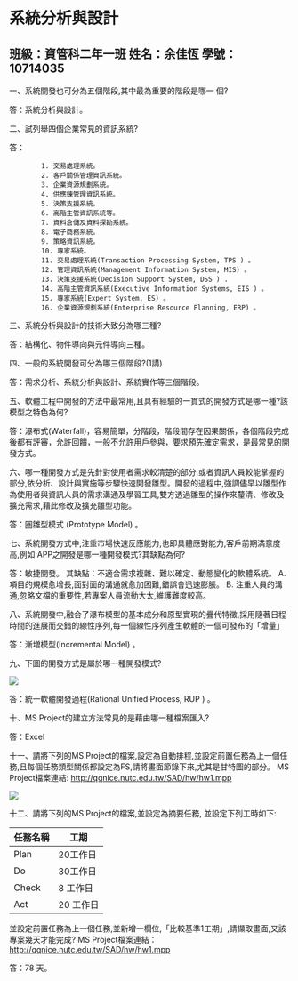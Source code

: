 # 系統分析與設計

## 班級：資管科二年一班      姓名：余佳恆      學號：10714035

一、系統開發也可分為五個階段,其中最為重要的階段是哪一
個?

答：系統分析與設計。

二、試列舉四個企業常見的資訊系統?

答：

            1. 交易處理系統。
            2. 客戶關係管理資訊系統。
            3. 企業資源規劃系統。
            4. 供應錬管理資訊系統。
            5. 決策支援系統。
            6. 高階主管資訊系統等。
            7. 資料倉儲及資料探勘系統。
            8. 電子商務系統。
            9. 策略資訊系統。
            10. 專家系統。
            11. 交易處理系統(Transaction Processing System, TPS ) 。
            12. 管理資訊系統(Management Information System, MIS) 。
            13. 決策支援系統(Decision Support System, DSS ) .
            14. 高階主管資訊系統(Executive Information Systems, EIS ) 。
            15. 專家系統(Expert System, ES) 。
            16. 企業資源規劃系統(Enterprise Resource Planning, ERP) 。

三、系統分析與設計的技術大致分為哪三種?

答：結構化、物件導向與元件導向三種。

四、一般的系統開發可分為哪三個階段?(1講)

答：需求分析、系統分析與設計、系統實作等三個階段。

五、軟體工程中開發的方法中最常用,且具有經驗的一貫式的開發方式是哪一種?該模型之特色為何?

答：瀑布式(Waterfall)，容易簡單，分階段，階段間存在因果關係，各個階段完成後都有評審，允許回饋，一般不允許用戶參與，要求預先確定需求，是最常見的開發方式。

六、哪一種開發方式是先針對使用者需求較清楚的部分,或者資訊人員較能掌握的部分,依分析、設計與實施等步驟快速開發雛型。開發的過程中,強調儘早以雛型作為使用者與資訊人員的需求溝通及學習工具,雙方透過雛型的操作來釐清、修改及擴充需求,藉此修改及擴充雛型功能。

答：圏雛型模式 (Prototype Model) 。

七、系統開發方式中,注重市場快速反應能力,也即具體應對能力,客戶前期滿意度高,例如:APP之開發是哪一種開發模式?其缺點為何?

答：敏捷開發。
其缺點：不適合需求複雜、難以確定、動態變化的軟體系統。
A. 項目的規模愈增長,面對面的溝通就愈加困難,錯誤會迅速膨脹。
B. 注重人員的溝通,忽略文檔的重要性,若專案人員流動大太,維護難度較高。

八、系統開發中,融合了瀑布模型的基本成分和原型實現的疊代特徵,採用隨著日程時間的進展而交錯的線性序列,每一個線性序列產生軟體的一個可發布的「增量」

答：漸増模型(Incremental Model) 。

九、下圖的開發方式是屬於哪一種開發模式?

![](https://paper-attachments.dropbox.com/s_15FCA952B6E3C91E47D8DAFAB97B53E8BC93D611459B63307064415498BB0ED5_1571074883689_Screenshot+2019-10-15+01.39.04.jpg)

答：統一軟體開發過程(Rational Unified Process, RUP ) 。

十、MS Project的建立方法常見的是藉由哪一種檔案匯入?

答：Excel

十一、請將下列的MS Project的檔案,設定為自動排程,並設定前置任務為上一個任務,且每個任務類型關係都設定為FS,請將畫面節錄下來,尤其是甘特圖的部分。
MS Project檔案連結:
http://qqnice.nutc.edu.tw/SAD/hw/hw1.mpp

![](https://paper-attachments.dropbox.com/s_15FCA952B6E3C91E47D8DAFAB97B53E8BC93D611459B63307064415498BB0ED5_1571075047849_Screenshot+2019-10-15+01.44.04.jpg)


十二、請將下列的MS Project的檔案,並設定為摘要任務,
並設定下列工時如下:

| 任務名稱  | 工期     |
| ----- | ------ |
| Plan  | 20工作日  |
| Do    | 30工作日  |
| Check | 8 工作日  |
| Act   | 20 工作日 |

並設定前置任務為上一個任務,並新增一欄位,「比較基準1工期」,請擷取畫面,又該專案幾天才能完成?
MS Project檔案連結：http://qqnice.nutc.edu.tw/SAD/hw/hw1.mpp

答：78 天。

